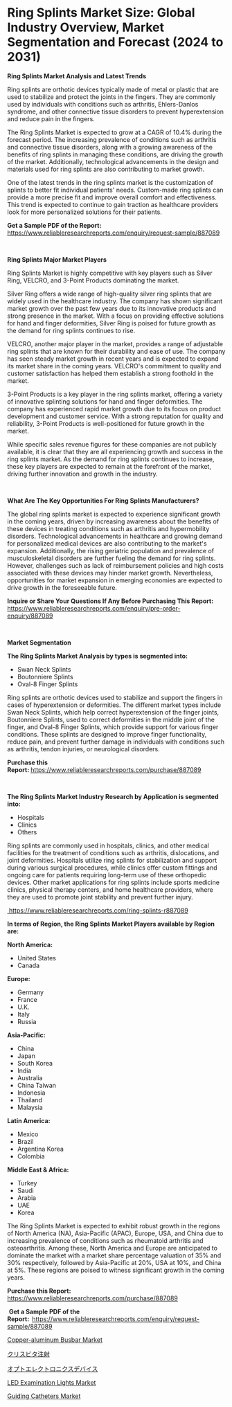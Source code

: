 <p><h1>Ring Splints Market Size: Global Industry Overview, Market Segmentation and Forecast (2024 to 2031)</h1></p><p><strong>Ring Splints Market Analysis and Latest Trends</strong></p>
<p><p>Ring splints are orthotic devices typically made of metal or plastic that are used to stabilize and protect the joints in the fingers. They are commonly used by individuals with conditions such as arthritis, Ehlers-Danlos syndrome, and other connective tissue disorders to prevent hyperextension and reduce pain in the fingers.</p><p>The Ring Splints Market is expected to grow at a CAGR of 10.4% during the forecast period. The increasing prevalence of conditions such as arthritis and connective tissue disorders, along with a growing awareness of the benefits of ring splints in managing these conditions, are driving the growth of the market. Additionally, technological advancements in the design and materials used for ring splints are also contributing to market growth.</p><p>One of the latest trends in the ring splints market is the customization of splints to better fit individual patients' needs. Custom-made ring splints can provide a more precise fit and improve overall comfort and effectiveness. This trend is expected to continue to gain traction as healthcare providers look for more personalized solutions for their patients.</p></p>
<p><strong>Get a Sample PDF of the Report:&nbsp;</strong> <a href="https://www.reliableresearchreports.com/enquiry/request-sample/887089">https://www.reliableresearchreports.com/enquiry/request-sample/887089</a></p>
<p>&nbsp;</p>
<p><strong>Ring Splints Major Market Players</strong></p>
<p><p>Ring Splints Market is highly competitive with key players such as Silver Ring, VELCRO, and 3-Point Products dominating the market. </p><p>Silver Ring offers a wide range of high-quality silver ring splints that are widely used in the healthcare industry. The company has shown significant market growth over the past few years due to its innovative products and strong presence in the market. With a focus on providing effective solutions for hand and finger deformities, Silver Ring is poised for future growth as the demand for ring splints continues to rise.</p><p>VELCRO, another major player in the market, provides a range of adjustable ring splints that are known for their durability and ease of use. The company has seen steady market growth in recent years and is expected to expand its market share in the coming years. VELCRO's commitment to quality and customer satisfaction has helped them establish a strong foothold in the market.</p><p>3-Point Products is a key player in the ring splints market, offering a variety of innovative splinting solutions for hand and finger deformities. The company has experienced rapid market growth due to its focus on product development and customer service. With a strong reputation for quality and reliability, 3-Point Products is well-positioned for future growth in the market.</p><p>While specific sales revenue figures for these companies are not publicly available, it is clear that they are all experiencing growth and success in the ring splints market. As the demand for ring splints continues to increase, these key players are expected to remain at the forefront of the market, driving further innovation and growth in the industry.</p></p>
<p>&nbsp;</p>
<p><strong>What Are The Key Opportunities For Ring Splints Manufacturers?</strong></p>
<p><p>The global ring splints market is expected to experience significant growth in the coming years, driven by increasing awareness about the benefits of these devices in treating conditions such as arthritis and hypermobility disorders. Technological advancements in healthcare and growing demand for personalized medical devices are also contributing to the market's expansion. Additionally, the rising geriatric population and prevalence of musculoskeletal disorders are further fueling the demand for ring splints. However, challenges such as lack of reimbursement policies and high costs associated with these devices may hinder market growth. Nevertheless, opportunities for market expansion in emerging economies are expected to drive growth in the foreseeable future.</p></p>
<p><strong>Inquire or Share Your Questions If Any Before Purchasing This Report:</strong> <a href="https://www.reliableresearchreports.com/enquiry/pre-order-enquiry/887089">https://www.reliableresearchreports.com/enquiry/pre-order-enquiry/887089</a></p>
<p>&nbsp;</p>
<p><strong>Market Segmentation</strong></p>
<p><strong>The Ring Splints Market Analysis by types is segmented into:</strong></p>
<p><ul><li>Swan Neck Splints</li><li>Boutonniere Splints</li><li>Oval-8 Finger Splints</li></ul></p>
<p><p>Ring splints are orthotic devices used to stabilize and support the fingers in cases of hyperextension or deformities. The different market types include Swan Neck Splints, which help correct hyperextension of the finger joints, Boutonniere Splints, used to correct deformities in the middle joint of the finger, and Oval-8 Finger Splints, which provide support for various finger conditions. These splints are designed to improve finger functionality, reduce pain, and prevent further damage in individuals with conditions such as arthritis, tendon injuries, or neurological disorders.</p></p>
<p><strong>Purchase this Report:&nbsp;</strong><a href="https://www.reliableresearchreports.com/purchase/887089">https://www.reliableresearchreports.com/purchase/887089</a></p>
<p>&nbsp;</p>
<p><strong>The Ring Splints Market Industry Research by Application is segmented into:</strong></p>
<p><ul><li>Hospitals</li><li>Clinics</li><li>Others</li></ul></p>
<p><p>Ring splints are commonly used in hospitals, clinics, and other medical facilities for the treatment of conditions such as arthritis, dislocations, and joint deformities. Hospitals utilize ring splints for stabilization and support during various surgical procedures, while clinics offer custom fittings and ongoing care for patients requiring long-term use of these orthopedic devices. Other market applications for ring splints include sports medicine clinics, physical therapy centers, and home healthcare providers, where they are used to promote joint stability and prevent further injury.</p></p>
<p><a href="https://www.reliableresearchreports.com/ring-splints-r887089">&nbsp;https://www.reliableresearchreports.com/ring-splints-r887089</a></p>
<p><strong>In terms of Region, the Ring Splints Market Players available by Region are:</strong></p>
<p>
    <p> <strong> North America: </strong>
        <ul>
            <li>United States</li>
            <li>Canada</li>
        </ul>
        </p> 
    <p> <strong> Europe: </strong>
        <ul>
            <li>Germany</li>
            <li>France</li>
            <li>U.K.</li>
            <li>Italy</li>
            <li>Russia</li>
        </ul>
        </p> 
    <p> <strong> Asia-Pacific: </strong>
        <ul>
            <li>China</li>
            <li>Japan</li>
            <li>South Korea</li>
            <li>India</li>
            <li>Australia</li>
            <li>China Taiwan</li>
            <li>Indonesia</li>
            <li>Thailand</li>
            <li>Malaysia</li>
        </ul>
        </p> 
    <p> <strong> Latin America: </strong>
        <ul>
            <li>Mexico</li>
            <li>Brazil</li>
            <li>Argentina Korea</li>
            <li>Colombia</li>
        </ul>
        </p> 
    <p> <strong> Middle East & Africa: </strong>
        <ul>
            <li>Turkey</li>
            <li>Saudi</li>
            <li>Arabia</li>
            <li>UAE</li>
            <li>Korea</li>
        </ul>
    </p>
    </p>
<p><p>The Ring Splints Market is expected to exhibit robust growth in the regions of North America (NA), Asia-Pacific (APAC), Europe, USA, and China due to increasing prevalence of conditions such as rheumatoid arthritis and osteoarthritis. Among these, North America and Europe are anticipated to dominate the market with a market share percentage valuation of 35% and 30% respectively, followed by Asia-Pacific at 20%, USA at 10%, and China at 5%. These regions are poised to witness significant growth in the coming years.</p></p>
<p><strong>Purchase this Report: </strong><a href="https://www.reliableresearchreports.com/purchase/887089">https://www.reliableresearchreports.com/purchase/887089</a></p>
<p>&nbsp;<strong>Get a Sample PDF of the Report:&nbsp;&nbsp;</strong><a href="https://www.reliableresearchreports.com/enquiry/request-sample/887089">https://www.reliableresearchreports.com/enquiry/request-sample/887089</a></p>
<p><strong></strong></p>
<p><p><a href="https://three-jumbo-f6d.notion.site/Copper-aluminum-Busbar-Market-Trends-Forecast-and-Competitive-Analysis-to-2031-3f52ecc627c54c388c04a5392da6dab1">Copper-aluminum Busbar Market</a></p><p><a href="https://github.com/AaronVargas43/Market-Research-Report-List-1/blob/main/437477748809.md">クリスビタ注射</a></p><p><a href="https://github.com/oqoeusbvpadwjs08/Market-Research-Report-List-1/blob/main/578051348808.md">オプトエレクトロニクスデバイス</a></p><p><a href="https://github.com/nancykennedykellievqfqt2/Market-Research-Report-List-2/blob/main/led-examination-lights-market.md">LED Examination Lights Market</a></p><p><a href="https://github.com/seekum/Market-Research-Report-List-2/blob/main/guiding-catheters-market.md">Guiding Catheters Market</a></p></p>